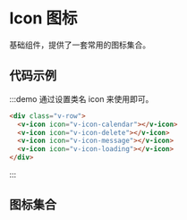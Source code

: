 # Icon 图标

基础组件，提供了一套常用的图标集合。

## 代码示例

:::demo 通过设置类名 icon 来使用即可。

```html
<div class="v-row">
  <v-icon icon="v-icon-calendar"></v-icon>
  <v-icon icon="v-icon-delete"></v-icon>
  <v-icon icon="v-icon-message"></v-icon>
  <v-icon icon="v-icon-loading"></v-icon>
</div>
```
:::

## 图标集合

<script>
  import Icon from '@/components/icon';

  export default {
    components: {
      VIcon: Icon,
    },
  };
</script>